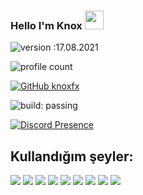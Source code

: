 ### Hello I'm Knox <img src = "https://cdn.discordapp.com/emojis/625936333248004096.png?v=1" high="20px" width="30px">

![version :17.08.2021](https://img.shields.io/badge/version-17.08.2021-informational) &nbsp;

![profile count](https://komarev.com/ghpvc/?username=AndaleFx&color=red)&nbsp;

[![GitHub knoxfx](https://img.shields.io/github/followers/AndaleFx?label=follow&style=social)](https://github.com/Marcus-FX)&nbsp;

![build: passing](https://img.shields.io/badge/build-passing-success)

[![Discord Presence](https://lanyard-profile-readme.vercel.app/api/413746118380486668?theme=dark&bg=06154a&animated=true&hideDiscrim=false&borderRadius=20px)](https://discord.com/users/413746118380486668)

## Kullandığım şeyler:

<img src='https://img.shields.io/badge/JavaScript-323330?style=for-the-badge&logo=javascript&logoColor=F7DF1E'/>  <img src='https://img.shields.io/badge/HTML5-E34F26?style=for-the-badge&logo=html5&logoColor=white'/> <img src='https://img.shields.io/badge/CSS3-1572B6?style=for-the-badge&logo=css3&logoColor=white'/> <img src='https://img.shields.io/badge/MongoDB-white?style=for-the-badge&logo=mongodb&logoColor=4EA94B'/> <img src='https://img.shields.io/badge/SQLite-07405E?style=for-the-badge&logo=sqlite&logoColor=white'/> <img src='https://img.shields.io/badge/Node.js-339933?style=for-the-badge&logo=nodedotjs&logoColor=white'/> <img src='https://img.shields.io/badge/npm-CB3837?style=for-the-badge&logo=npm&logoColor=white'/>  <img src='https://img.shields.io/badge/Glitch-2800ff?style=for-the-badge&logo=glitch&logoColor=white'/> <img src='https://img.shields.io/badge/Visual_Studio_Code-0078D4?style=for-the-badge&logo=visual%20studio%20code&logoColor=white'/>
